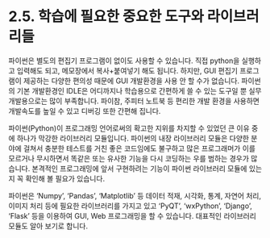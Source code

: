 # 2.5. 학습에 필요한 중요한 도구와 라이브러리들

파이썬은 별도의 편집기 프로그램이 없이도 사용할 수 있습니다. 직접 python을 실행하고 입력해도 되고, 메모장에서 복사+붙여넣기 해도 됩니다. 하지만, GUI 편집기 프로그램이 제공하는 다양한 편의성 때문에 GUI 개발환경을 사용 안 할 수가 없습니다. 파이썬의 기본 개발환경인 IDLE은 어디까지나 학습용으로 간편하게 쓸 수 있는 도구일 뿐 실무 개발용으로는 많이 부족합니다. 파이참, 주피터 노트북 등 편리한 개발 환경을 사용하면 개발속도를 높일 수 있고 디버깅 또한 간편해 집니다.

파이썬(Python)이 프로그래밍 언어로써의 확고한 지위를 차지할 수 있었던 큰 이유 중에 하나가 막강한 라이브러리 모듈입니다. 파이썬의 내장 라이브러리 모듈은 다양한 분야에 걸쳐서 충분한 테스트를 거친 좋은 코드임에도 불구하고 많은 프로그래머가 이를 모르거나 무시하면서 똑같은 또는 유사한 기능을 다시 코딩하는 우를 범하는 경우가 많습니다. 본격적인 프로그래밍에 앞서 구현하려는 기능이 파이썬 라이브러리 모듈에 있는지 꼭 확인해 볼 필요가 있습니다.

파이썬은 ‘Numpy’, ‘Pandas’, ‘Matplotlib’ 등 데이터 적재, 시각화, 통계, 자연어 처리, 이미지 처리 등에 필요한 라이브러리를 가지고 있고 ‘PyQT’, ‘wxPython’, ‘Django’, ‘Flask’ 등을 이용하여 GUI, Web 프로그래밍을 할 수 있습니다. 대표적인 라이브러리 모듈도 알아 보기로 합니다.
